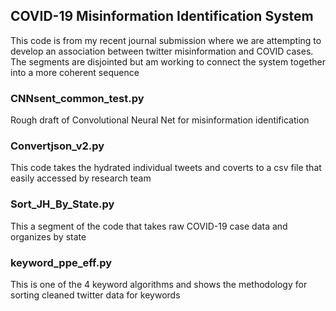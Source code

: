 ## COVID-19 Misinformation Identification System
This code is from my recent journal submission where we are attempting to develop an association between twitter misinformation and COVID cases.
The segments are disjointed but am working to connect the system together into a more coherent sequence 

### CNNsent_common_test.py
Rough draft of Convolutional Neural Net for misinformation identification 

### Convertjson_v2.py
This code takes the hydrated individual tweets and coverts to a csv file that easily accessed by research team
 
### Sort_JH_By_State.py
This a segment of the code that takes raw COVID-19 case data and organizes by state

### keyword_ppe_eff.py 
This is one of the 4 keyword algorithms and shows the methodology for sorting cleaned twitter data for keywords

